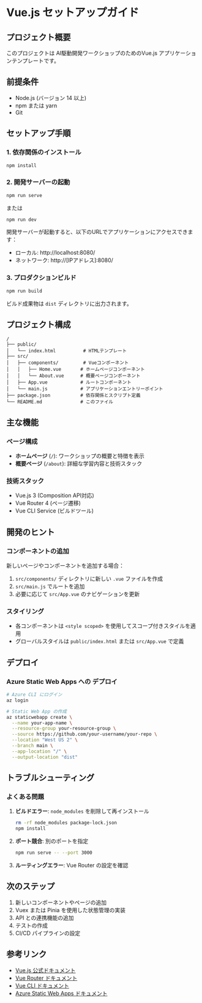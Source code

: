 # Vue.js セットアップガイド

## プロジェクト概要

このプロジェクトは AI駆動開発ワークショップのためのVue.js アプリケーションテンプレートです。

## 前提条件

- Node.js (バージョン 14 以上)
- npm または yarn
- Git

## セットアップ手順

### 1. 依存関係のインストール

```bash
npm install
```

### 2. 開発サーバーの起動

```bash
npm run serve
```

または

```bash
npm run dev
```

開発サーバーが起動すると、以下のURLでアプリケーションにアクセスできます：
- ローカル: http://localhost:8080/
- ネットワーク: http://[IPアドレス]:8080/

### 3. プロダクションビルド

```bash
npm run build
```

ビルド成果物は `dist` ディレクトリに出力されます。

## プロジェクト構成

```
/
├── public/
│   └── index.html          # HTMLテンプレート
├── src/
│   ├── components/         # Vueコンポーネント
│   │   ├── Home.vue       # ホームページコンポーネント
│   │   └── About.vue      # 概要ページコンポーネント
│   ├── App.vue            # ルートコンポーネント
│   └── main.js            # アプリケーションエントリーポイント
├── package.json           # 依存関係とスクリプト定義
└── README.md              # このファイル
```

## 主な機能

### ページ構成
- **ホームページ** (`/`): ワークショップの概要と特徴を表示
- **概要ページ** (`/about`): 詳細な学習内容と技術スタック

### 技術スタック
- Vue.js 3 (Composition API対応)
- Vue Router 4 (ページ遷移)
- Vue CLI Service (ビルドツール)

## 開発のヒント

### コンポーネントの追加
新しいページやコンポーネントを追加する場合：

1. `src/components/` ディレクトリに新しい `.vue` ファイルを作成
2. `src/main.js` でルートを追加
3. 必要に応じて `src/App.vue` のナビゲーションを更新

### スタイリング
- 各コンポーネントは `<style scoped>` を使用してスコープ付きスタイルを適用
- グローバルスタイルは `public/index.html` または `src/App.vue` で定義

## デプロイ

### Azure Static Web Apps への デプロイ

```bash
# Azure CLI にログイン
az login

# Static Web App の作成
az staticwebapp create \
  --name your-app-name \
  --resource-group your-resource-group \
  --source https://github.com/your-username/your-repo \
  --location "West US 2" \
  --branch main \
  --app-location "/" \
  --output-location "dist"
```

## トラブルシューティング

### よくある問題

1. **ビルドエラー**: `node_modules` を削除して再インストール
   ```bash
   rm -rf node_modules package-lock.json
   npm install
   ```

2. **ポート競合**: 別のポートを指定
   ```bash
   npm run serve -- --port 3000
   ```

3. **ルーティングエラー**: Vue Router の設定を確認

## 次のステップ

1. 新しいコンポーネントやページの追加
2. Vuex または Pinia を使用した状態管理の実装
3. API との連携機能の追加
4. テストの作成
5. CI/CD パイプラインの設定

## 参考リンク

- [Vue.js 公式ドキュメント](https://vuejs.org/)
- [Vue Router ドキュメント](https://router.vuejs.org/)
- [Vue CLI ドキュメント](https://cli.vuejs.org/)
- [Azure Static Web Apps ドキュメント](https://docs.microsoft.com/azure/static-web-apps/)